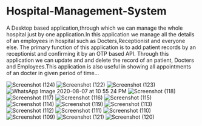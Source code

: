 # Hospital-Management-System

A Desktop based application,through which we can manage the whole hospital just by one
application.In this application we manage all the details of an employees in hospital 
such as Docters,Receptionist and everyone else. The primary function of this application
is to add patient records by an receptionist and confirming it by an OTP based API.
Through this application we can update and and delete the record of an patient,
Docters and Employees.This application is also useful in showing all appointments
of an docter in given period of time...



![Screenshot (124)](https://user-images.githubusercontent.com/68866722/89672315-18f39500-d902-11ea-89d9-355bc010d179.png)
![Screenshot (122)](https://user-images.githubusercontent.com/68866722/89672309-17c26800-d902-11ea-9fc0-0330c3f0694a.png)
![Screenshot (123)](https://user-images.githubusercontent.com/68866722/89672312-185afe80-d902-11ea-9fe5-fd88973aa39b.png)
![WhatsApp Image 2020-08-07 at 10 55 24 PM](https://user-images.githubusercontent.com/68866722/89672319-1a24c200-d902-11ea-9def-2e6d6e9b7b11.jpeg)
![Screenshot (118)](https://user-images.githubusercontent.com/68866722/89672300-15600e00-d902-11ea-9f94-275a9b48568c.png)
![Screenshot (117)](https://user-images.githubusercontent.com/68866722/89672298-14c77780-d902-11ea-9074-67fb262a88b4.png)
![Screenshot (116)](https://user-images.githubusercontent.com/68866722/89672297-142ee100-d902-11ea-8894-945e46c4c8cb.png)
![Screenshot (115)](https://user-images.githubusercontent.com/68866722/89672296-13964a80-d902-11ea-838a-1ce5d5ebe261.png)
![Screenshot (114)](https://user-images.githubusercontent.com/68866722/89672293-12fdb400-d902-11ea-8007-0a70ed82b552.png)
![Screenshot (119)](https://user-images.githubusercontent.com/68866722/89672302-15f8a480-d902-11ea-9cac-1fe86d202ead.png)
![Screenshot (113)](https://user-images.githubusercontent.com/68866722/89672290-12651d80-d902-11ea-8279-2c3901908b8a.png)
![Screenshot (112)](https://user-images.githubusercontent.com/68866722/89672289-12651d80-d902-11ea-81a4-614608be50eb.png)
![Screenshot (111)](https://user-images.githubusercontent.com/68866722/89672288-11cc8700-d902-11ea-8872-3a481682801b.png)
![Screenshot (110)](https://user-images.githubusercontent.com/68866722/89672287-1133f080-d902-11ea-86f6-2c8b9380748d.png)
![Screenshot (109)](https://user-images.githubusercontent.com/68866722/89672284-0f6a2d00-d902-11ea-8672-1a775019d119.png)
![Screenshot (121)](https://user-images.githubusercontent.com/68866722/89672306-1729d180-d902-11ea-9726-f80d64714893.png)
![Screenshot (120)](https://user-images.githubusercontent.com/68866722/89672305-16913b00-d902-11ea-93f4-caa95af088e6.png)
